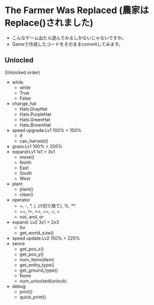 # The Farmer Was Replaced (農家はReplace()されました)

- こんなゲーム出たら遊んでみるしかないじゃないですか。
- Gameで作成したコードをそのままcommitしてみます。

## Unlocled
(Unlocked order)
- while
  - while
  - True
  - False
- change_hat
  - Hats.GrayHat
  - Hats.PurpleHat
  - Hats.GreenHat
  - Hats.BrownHat
- speed upgrade:Lv1 100% > 150%
  - if
  - can_harvest()
- grass:Lv1 100% > 200%
- expand:Lv1 1x1 > 3x1
  - move()
  - North
  - East
  - South
  - West
- plant
  - plant()
  - clear()
- operator
  - +, -, *, /, //(切り捨て), %, **
  - ==, !=, <=, >=, <, >
  - not, and, or
- expand: Lv2 3x1 > 2x3
  - for
  - get_world_size()
- speed update:Lv2 150% > 225%
- sence
  - get_pos_x()
  - get_pos_y()
  - num_items(item)
  - get_entity_type()
  - get_ground_type()
  - None
  - num_unlocked(unlock)
- debug
  - print()
  - quick_print()
